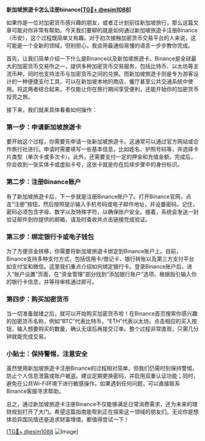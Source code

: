 **新加坡旅遊卡怎么注册binance[[TG💪+ @esim1088](https://t.me/s/esim1088)]**

如果你是一位对加密货币感兴趣的朋友，或者正计划前往新加坡旅行，那么这篇文章可能对你非常有帮助。今天我们要聊的就是如何通过新加坡旅遊卡注册Binance（币安），这个过程既简单又有趣。对于初次接触加密货币交易平台的人来说，这可能是一个全新的领域，但别担心，我会用最通俗易懂的语言一步步教你完成。

首先，让我们简单介绍一下什么是Binance以及新加坡旅遊卡。Binance是全球最大的加密货币交易所之一，提供多种加密货币交易服务，包括比特币、以太坊等主流币种，同时也支持法币与加密货币之间的兑换。而新加坡旅遊卡则是专为游客设计的一种便捷支付工具，可以在新加坡本地的商店、餐厅甚至公共交通系统中使用。将这两者结合起来，不仅能让你在旅行期间享受便利，还能开始你的加密货币投资之旅。

接下来，我们就来具体看看如何操作：

### 第一步：申请新加坡旅遊卡

要开始这个过程，你需要先申请一张新加坡旅遊卡。这通常可以通过官方网站或合作旅行社进行。申请时需要填写一些基本信息，比如姓名、护照号码等，并选择卡片类型（单次卡或多次卡）。此外，还需要支付一定的押金和充值金额。完成后，你会收到一张实体卡或虚拟卡号，这张卡就是你在后续步骤中的身份标识。

### 第二步：注册Binance账户

有了新加坡旅遊卡后，下一步就是注册Binance账户了。打开Binance官网，点击“注册”按钮，然后按照提示输入手机号码或电子邮件地址，并设置密码。记住，密码必须包含字母、数字以及特殊字符，以确保账户安全。接着，系统会发送一封验证邮件到你提供的邮箱，请及时查收并点击链接完成验证。

### 第三步：绑定银行卡或电子钱包

为了方便资金转移，你需要将新加坡旅遊卡绑定到Binance账户上。目前，Binance支持多种支付方式，包括信用卡/借记卡、银行转账以及第三方支付平台如支付宝和微信。这里我们重点介绍如何绑定银行卡。登录Binance账户后，进入“账户设置”页面，在“资金管理”部分找到“添加银行账户”选项。根据指引输入你的银行卡信息，并等待审核通过即可。

### 第四步：购买加密货币

当一切准备就绪之后，就可以开始购买加密货币啦！在Binance首页搜索你感兴趣的加密货币名称，例如“BTC”代表比特币，“ETH”代表以太坊。点击相应的买入按钮，输入想要购买的数量，确认无误后再提交订单。整个过程非常直观，只需几分钟就能完成交易。

### 小贴士：保持警惕，注意安全

虽然使用新加坡旅遊卡注册Binance的过程相对简单，但我们仍需时刻保持警惕，防止个人信息泄露或账户被盗。建议定期更换密码，并启用双重认证功能；同时，避免在公共Wi-Fi环境下进行敏感操作。如果遇到任何问题，可以直接联系Binance客服寻求帮助。

总之，通过新加坡旅遊卡注册Binance不仅能够满足日常消费需求，还为未来的理财规划打开了大门。希望这篇指南能帮到正在探索这一领域的朋友们。无论你是想体验异国风情还是追求财富增值，都值得尝试一下！

[[TG💪+ @esim1088](https://t.me/s/esim1088) ![Image](https://i.postimg.cc/4NQfJmqS/Snipaste-2025-05-13-00-14-12.png)]